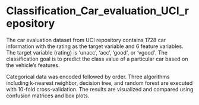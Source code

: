 # Classification_Car_evaluation_UCI_repository

The car evaluation dataset from UCI repository contains 1728 car information with the rating as the target variable
and 6 feature variables. The target variable (rating) is ‘unacc’, ‘acc’, ‘good', or ‘vgood'. The classification goal is to predict the class value of a particular car based on the vehicle’s features.

Categorical data was encoded followed by order. Three algorithms including k-nearest neighbor, decision tree, and random forest are executed with 10-fold cross-validation. The results are visualized and compared using confusion matrices and box plots.

